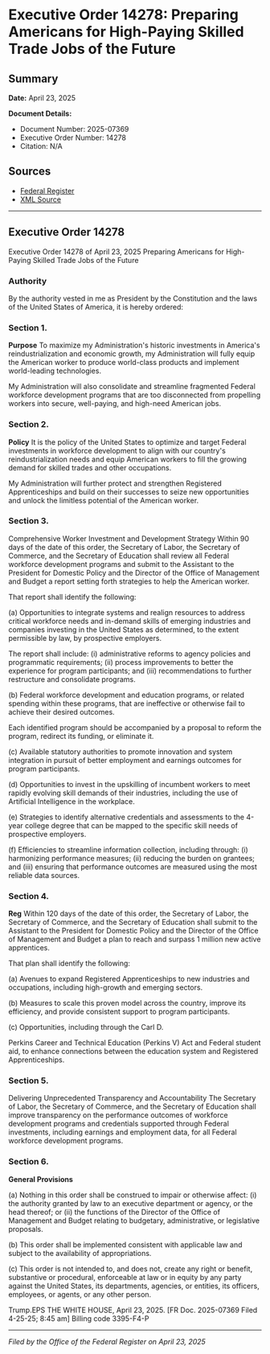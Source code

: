 # Executive Order 14278: Preparing Americans for High-Paying Skilled Trade Jobs of the Future

## Summary

**Date:** April 23, 2025

**Document Details:**
- Document Number: 2025-07369
- Executive Order Number: 14278
- Citation: N/A

## Sources
- [Federal Register](https://www.federalregister.gov/documents/2025/04/28/2025-07369/preparing-americans-for-high-paying-skilled-trade-jobs-of-the-future)
- [XML Source](https://www.federalregister.gov/documents/full_text/xml/2025/04/28/2025-07369.xml)

---

## Executive Order 14278

Executive Order 14278 of April 23, 2025
Preparing Americans for High-Paying Skilled Trade Jobs of the Future
### Authority

By the authority vested in me as President by the Constitution and the laws of the United States of America, it is hereby ordered: 
### Section 1.

**Purpose**
 To maximize my Administration's historic investments in America's reindustrialization and economic growth, my Administration will fully equip the American worker to produce world-class products and implement world-leading technologies.

My Administration will also consolidate and streamline fragmented Federal workforce development programs that are too disconnected from propelling workers into secure, well-paying, and high-need American jobs. 
### Section 2.

**Policy**
 It is the policy of the United States to optimize and target Federal investments in workforce development to align with our country's reindustrialization needs and equip American workers to fill the growing demand for skilled trades and other occupations.

My Administration will further protect and strengthen Registered Apprenticeships and build on their successes to seize new opportunities and unlock the limitless potential of the American worker. 
### Section 3.

Comprehensive Worker Investment and Development Strategy Within 90 days of the date of this order, the Secretary of Labor, the Secretary of Commerce, and the Secretary of Education shall review all Federal workforce development programs and submit to the Assistant to the President for Domestic Policy and the Director of the Office of Management and Budget a report setting forth strategies to help the American worker.

That report shall identify the following:

(a) Opportunities to integrate systems and realign resources to address critical workforce needs and in-demand skills of emerging industries and companies investing in the United States as determined, to the extent permissible by law, by prospective employers.

The report shall include:
    (i) administrative reforms to agency policies and programmatic requirements;
    (ii) process improvements to better the experience for program participants; and 
    (iii) recommendations to further restructure and consolidate programs.

(b) Federal workforce development and education programs, or related spending within these programs, that are ineffective or otherwise fail to achieve their desired outcomes.

Each identified program should be accompanied by a proposal to reform the program, redirect its funding, or eliminate it. 

(c) Available statutory authorities to promote innovation and system integration in pursuit of better employment and earnings outcomes for program participants.

(d) Opportunities to invest in the upskilling of incumbent workers to meet rapidly evolving skill demands of their industries, including the use of Artificial Intelligence in the workplace.

(e) Strategies to identify alternative credentials and assessments to the 4-year college degree that can be mapped to the specific skill needs of prospective employers.

(f) Efficiencies to streamline information collection, including through:
    (i) harmonizing performance measures;
    (ii) reducing the burden on grantees; and
    (iii) ensuring that performance outcomes are measured using the most reliable data sources.
### Section 4.

**Reg**
 Within 120 days of the date of this order, the Secretary of Labor, the Secretary of Commerce, and the Secretary of Education shall submit to the Assistant to the President for Domestic Policy and the Director of the Office of Management and Budget a plan to reach and surpass 1 million new active apprentices.

That plan shall identify the following:

(a) Avenues to expand Registered Apprenticeships to new industries and occupations, including high-growth and emerging sectors.

(b) Measures to scale this proven model across the country, improve its efficiency, and provide consistent support to program participants.

(c) Opportunities, including through the Carl D.

Perkins Career and Technical Education (Perkins V) Act and Federal student aid, to enhance connections between the education system and Registered Apprenticeships.
### Section 5.

Delivering Unprecedented Transparency and Accountability The Secretary of Labor, the Secretary of Commerce, and the Secretary of Education shall improve transparency on the performance outcomes of workforce development programs and credentials supported through Federal investments, including earnings and employment data, for all Federal workforce development programs.
### Section 6.

**General Provisions**

(a) Nothing in this order shall be construed to impair or otherwise affect:
    (i) the authority granted by law to an executive department or agency, or the head thereof; or
    (ii) the functions of the Director of the Office of Management and Budget relating to budgetary, administrative, or legislative proposals.

(b) This order shall be implemented consistent with applicable law and subject to the availability of appropriations.

(c) This order is not intended to, and does not, create any right or benefit, substantive or procedural, enforceable at law or in equity by any party against the United States, its departments, agencies, or entities, its officers, employees, or agents, or any other person.

Trump.EPS
THE WHITE HOUSE,
April 23, 2025.
[FR Doc. 2025-07369
Filed 4-25-25; 8:45 am] 
Billing code 3395-F4-P

---

*Filed by the Office of the Federal Register on April 23, 2025*
